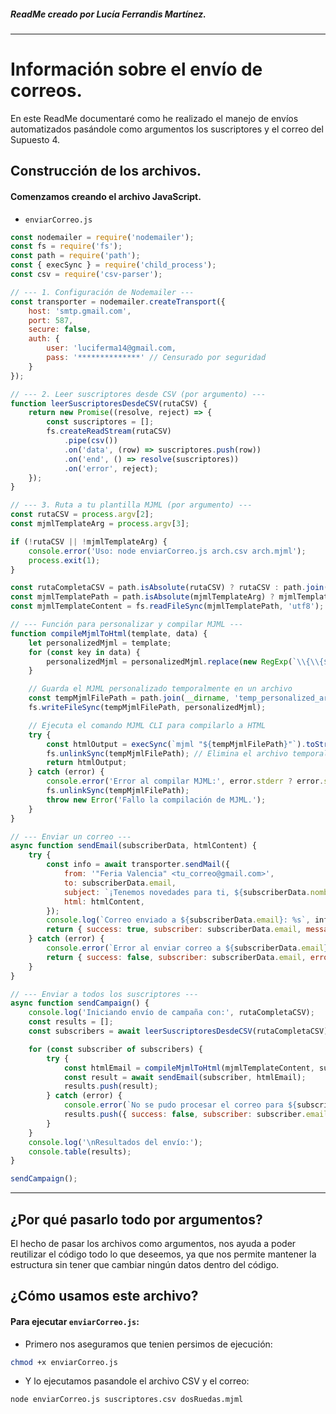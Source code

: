 ##### ReadMe creado por Lucía Ferrandis Martínez.
---
# Información sobre el envío de correos.

En este ReadMe documentaré como he realizado el manejo de envíos automatizados pasándole como argumentos los suscriptores y el correo del Supuesto 4.

## Construcción de los archivos.

#### Comenzamos creando el archivo JavaScript.

- `enviarCorreo.js`

```js
const nodemailer = require('nodemailer');
const fs = require('fs');
const path = require('path');
const { execSync } = require('child_process');
const csv = require('csv-parser');

// --- 1. Configuración de Nodemailer ---
const transporter = nodemailer.createTransport({
	host: 'smtp.gmail.com', 
	port: 587,
	secure: false,
	auth: {
    	user: 'luciferma14@gmail.com,
    	pass: '**************' // Censurado por seguridad
	}
});

// --- 2. Leer suscriptores desde CSV (por argumento) ---
function leerSuscriptoresDesdeCSV(rutaCSV) {
	return new Promise((resolve, reject) => {
    	const suscriptores = [];
    	fs.createReadStream(rutaCSV)
        	.pipe(csv())
        	.on('data', (row) => suscriptores.push(row))
        	.on('end', () => resolve(suscriptores))
        	.on('error', reject);
	});
}

// --- 3. Ruta a tu plantilla MJML (por argumento) ---
const rutaCSV = process.argv[2];
const mjmlTemplateArg = process.argv[3];

if (!rutaCSV || !mjmlTemplateArg) {
	console.error('Uso: node enviarCorreo.js arch.csv arch.mjml');
	process.exit(1);
}

const rutaCompletaCSV = path.isAbsolute(rutaCSV) ? rutaCSV : path.join(__dirname, rutaCSV);
const mjmlTemplatePath = path.isAbsolute(mjmlTemplateArg) ? mjmlTemplateArg : path.join(__dirname, mjmlTemplateArg);
const mjmlTemplateContent = fs.readFileSync(mjmlTemplatePath, 'utf8');

// --- Función para personalizar y compilar MJML ---
function compileMjmlToHtml(template, data) {
	let personalizedMjml = template;
	for (const key in data) {
    	personalizedMjml = personalizedMjml.replace(new RegExp(`\\{\\{${key}\\}\\}`, 'g'), data[key]);
	}

	// Guarda el MJML personalizado temporalmente en un archivo
	const tempMjmlFilePath = path.join(__dirname, 'temp_personalized_arch.mjml');
	fs.writeFileSync(tempMjmlFilePath, personalizedMjml);

	// Ejecuta el comando MJML CLI para compilarlo a HTML
	try {
    	const htmlOutput = execSync(`mjml "${tempMjmlFilePath}"`).toString();
    	fs.unlinkSync(tempMjmlFilePath); // Elimina el archivo temporal
    	return htmlOutput;
	} catch (error) {
    	console.error('Error al compilar MJML:', error.stderr ? error.stderr.toString() : error.message);
    	fs.unlinkSync(tempMjmlFilePath);
    	throw new Error('Fallo la compilación de MJML.');
	}
}

// --- Enviar un correo ---
async function sendEmail(subscriberData, htmlContent) {
	try {
    	const info = await transporter.sendMail({
        	from: '"Feria Valencia" <tu_correo@gmail.com>',
        	to: subscriberData.email,
        	subject: `¡Tenemos novedades para ti, ${subscriberData.nombre}!`,
        	html: htmlContent,
    	});
    	console.log(`Correo enviado a ${subscriberData.email}: %s`, info.messageId);
    	return { success: true, subscriber: subscriberData.email, messageId: info.messageId };
	} catch (error) {
    	console.error(`Error al enviar correo a ${subscriberData.email}:`, error);
    	return { success: false, subscriber: subscriberData.email, error: error.message };
	}
}

// --- Enviar a todos los suscriptores ---
async function sendCampaign() {
	console.log('Iniciando envío de campaña con:', rutaCompletaCSV);
	const results = [];
	const subscribers = await leerSuscriptoresDesdeCSV(rutaCompletaCSV);

	for (const subscriber of subscribers) {
    	try {
        	const htmlEmail = compileMjmlToHtml(mjmlTemplateContent, subscriber);
        	const result = await sendEmail(subscriber, htmlEmail);
        	results.push(result);
    	} catch (error) {
        	console.error(`No se pudo procesar el correo para ${subscriber.email}:`, error.message);
        	results.push({ success: false, subscriber: subscriber.email, error: error.message });
    	}
	}
	console.log('\nResultados del envío:');
	console.table(results);
}

sendCampaign();
```
--- 
## ¿Por qué pasarlo todo por argumentos?
El hecho de pasar los archivos como argumentos, nos ayuda a poder reutilizar el código todo lo que deseemos, ya que nos permite mantener la estructura sin tener que cambiar ningún datos dentro del código.

## ¿Cómo usamos este archivo?

#### Para ejecutar `enviarCorreo.js`:

- Primero nos aseguramos que tenien persimos de ejecución:

```bash
chmod +x enviarCorreo.js
```
- Y lo ejecutamos pasandole el archivo CSV y el correo:

```bash
node enviarCorreo.js suscriptores.csv dosRuedas.mjml
```